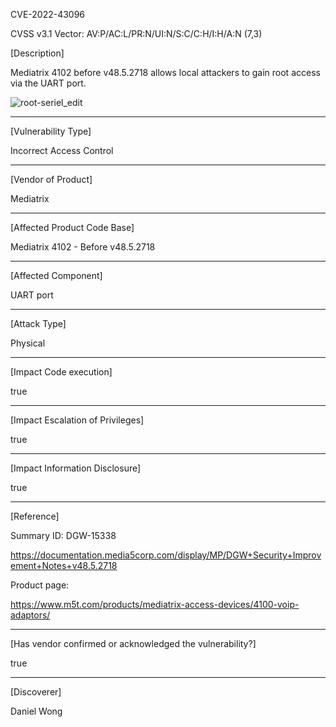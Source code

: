 CVE-2022-43096

CVSS v3.1 Vector: AV:P/AC:L/PR:N/UI:N/S:C/C:H/I:H/A:N (7,3)

[Description]

Mediatrix 4102 before v48.5.2718 allows local attackers to gain root
access via the UART port.

![root-seriel_edit](https://user-images.githubusercontent.com/113522001/202402928-006dd37a-f15b-41d2-9b38-c1bd5c87a36c.png)

------------------------------------------

[Vulnerability Type]

Incorrect Access Control

------------------------------------------

[Vendor of Product]

Mediatrix

------------------------------------------

[Affected Product Code Base]

Mediatrix 4102 - Before v48.5.2718

------------------------------------------

[Affected Component]

UART port

------------------------------------------

[Attack Type]

Physical

------------------------------------------

[Impact Code execution]

true

------------------------------------------

[Impact Escalation of Privileges]

true

------------------------------------------

[Impact Information Disclosure]

true

------------------------------------------

[Reference]

Summary ID: DGW-15338

https://documentation.media5corp.com/display/MP/DGW+Security+Improvement+Notes+v48.5.2718

Product page:

https://www.m5t.com/products/mediatrix-access-devices/4100-voip-adaptors/

------------------------------------------

[Has vendor confirmed or acknowledged the vulnerability?]

true

------------------------------------------

[Discoverer]

Daniel Wong
